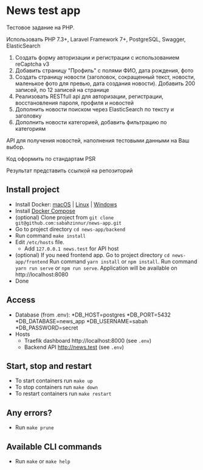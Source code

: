 # News test app

   Тестовое задание на PHP.
   
   Использовать PHP 7.3+, Laravel Framework 7+, PostgreSQL, Swagger, ElasticSearch
    
   1) Создать форму авторизации и регистрации с использованием reCaptcha v3
   2) Добавить страницу "Профиль" с полями ФИО, дата рождения, фото 
   3) Создать страницу новости (заголовок, сокращенный текст, новости, маленькое фото для превью, дата создания новости). 
     Добавить 200 записей, по 12 записей на странице
   4) Реализовать RESTfull api для авторизации, регистрации, восстановления пароля, профиля и новостей
   5) Дополнить новости поиском через ElasticSearch по тексту и заголовку
   6) Дополнить новости категорией, добавить фильтрацию по категориям
    
   API для получения новостей, наполнения тестовыми данными на Ваш выбор. 
    
   Код оформить по стандартам PSR 
    
   Результат представить ссылкой на репозиторий



## Install project
* Install Docker: [macOS](https://hub.docker.com/editions/community/docker-ce-desktop-mac) | [Linux](https://docs.docker.com/engine/install/ubuntu/) | [Windows](https://hub.docker.com/editions/community/docker-ce-desktop-windows)
* Install [Docker Compose](https://docs.docker.com/compose/install/#install-compose)
* (optional) Clone project from `git clone git@github.com:sabahzinnur/news-app.git`
* Go to project directory `cd news-app/backend`
* Run command `make install`
* Edit `/etc/hosts` file. 
    * Add `127.0.0.1 news.test` for API host
* (optional) If you need frontend app. Go to project directory `cd news-app/frontend`
    Run command `yarn install` or `npm install`.
    Run command `yarn run serve` or `npm run serve`. Application will be available on http://localhost:8080  
* Done

## Access
* Database (from .env):
    *DB_HOST=postgres
    *DB_PORT=5432
    *DB_DATABASE=news_app
    *DB_USERNAME=sabah
    *DB_PASSWORD=secret
* Hosts
    * Traefik dashboard http://localhost:8000 (see `.env`)    
    * Backend API http://news.test (see `.env`)

## Start, stop and restart
* To start containers run `make up`
* To stop containers run `make down`
* To restart containers run `make restart`

## Any errors?
* Run `make prune`

## Available CLI commands
* Run `make` or `make help`


